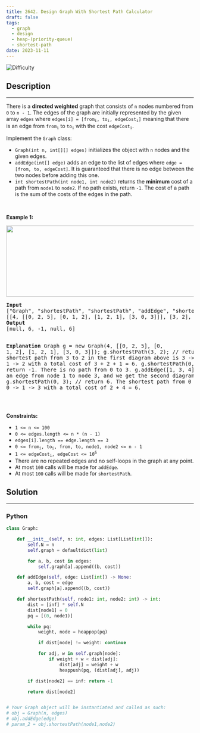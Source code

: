 ```yaml
---
title: 2642. Design Graph With Shortest Path Calculator
draft: false
tags: 
  - graph
  - design
  - heap-(priority-queue)
  - shortest-path
date: 2023-11-11
---
```


![Difficulty](https://img.shields.io/badge/Difficulty-Hard-blue.svg)

## Description

---
<p>There is a <strong>directed weighted</strong> graph that consists of <code>n</code> nodes numbered from <code>0</code> to <code>n - 1</code>. The edges of the graph are initially represented by the given array <code>edges</code> where <code>edges[i] = [from<sub>i</sub>, to<sub>i</sub>, edgeCost<sub>i</sub>]</code> meaning that there is an edge from <code>from<sub>i</sub></code> to <code>to<sub>i</sub></code> with the cost <code>edgeCost<sub>i</sub></code>.</p>

<p>Implement the <code>Graph</code> class:</p>

<ul>
	<li><code>Graph(int n, int[][] edges)</code> initializes the object with <code>n</code> nodes and the given edges.</li>
	<li><code>addEdge(int[] edge)</code> adds an edge to the list of edges where <code>edge = [from, to, edgeCost]</code>. It is guaranteed that there is no edge between the two nodes before adding this one.</li>
	<li><code>int shortestPath(int node1, int node2)</code> returns the <strong>minimum</strong> cost of a path from <code>node1</code> to <code>node2</code>. If no path exists, return <code>-1</code>. The cost of a path is the sum of the costs of the edges in the path.</li>
</ul>

<p>&nbsp;</p>
<p><strong class="example">Example 1:</strong></p>
<img alt="" src="https://assets.leetcode.com/uploads/2023/01/11/graph3drawio-2.png" style="width: 621px; height: 191px;" />
<pre>
<strong>Input</strong>
[&quot;Graph&quot;, &quot;shortestPath&quot;, &quot;shortestPath&quot;, &quot;addEdge&quot;, &quot;shortestPath&quot;]
[[4, [[0, 2, 5], [0, 1, 2], [1, 2, 1], [3, 0, 3]]], [3, 2], [0, 3], [[1, 3, 4]], [0, 3]]
<strong>Output</strong>
[null, 6, -1, null, 6]

<strong>Explanation</strong>
Graph g = new Graph(4, [[0, 2, 5], [0, 1, 2], [1, 2, 1], [3, 0, 3]]);
g.shortestPath(3, 2); // return 6. The shortest path from 3 to 2 in the first diagram above is 3 -&gt; 0 -&gt; 1 -&gt; 2 with a total cost of 3 + 2 + 1 = 6.
g.shortestPath(0, 3); // return -1. There is no path from 0 to 3.
g.addEdge([1, 3, 4]); // We add an edge from node 1 to node 3, and we get the second diagram above.
g.shortestPath(0, 3); // return 6. The shortest path from 0 to 3 now is 0 -&gt; 1 -&gt; 3 with a total cost of 2 + 4 = 6.
</pre>

<p>&nbsp;</p>
<p><strong>Constraints:</strong></p>

<ul>
	<li><code>1 &lt;= n &lt;= 100</code></li>
	<li><code>0 &lt;= edges.length &lt;= n * (n - 1)</code></li>
	<li><code>edges[i].length == edge.length == 3</code></li>
	<li><code>0 &lt;= from<sub>i</sub>, to<sub>i</sub>, from, to, node1, node2 &lt;= n - 1</code></li>
	<li><code>1 &lt;= edgeCost<sub>i</sub>, edgeCost &lt;= 10<sup>6</sup></code></li>
	<li>There are no repeated edges and no self-loops in the graph at any point.</li>
	<li>At most <code>100</code> calls will be made for <code>addEdge</code>.</li>
	<li>At most <code>100</code> calls will be made for <code>shortestPath</code>.</li>
</ul>


## Solution

---
### Python
``` py title='design-graph-with-shortest-path-calculator'
class Graph:

    def __init__(self, n: int, edges: List[List[int]]):
        self.N = n
        self.graph = defaultdict(list)

        for a, b, cost in edges:
            self.graph[a].append((b, cost))

    def addEdge(self, edge: List[int]) -> None:
        a, b, cost = edge
        self.graph[a].append((b, cost))

    def shortestPath(self, node1: int, node2: int) -> int:
        dist = [inf] * self.N
        dist[node1] = 0
        pq = [(0, node1)]

        while pq:
            weight, node = heappop(pq)

            if dist[node] != weight: continue

            for adj, w in self.graph[node]:
                if weight + w < dist[adj]:
                    dist[adj] = weight + w
                    heappush(pq, (dist[adj], adj))

        if dist[node2] == inf: return -1

        return dist[node2]


# Your Graph object will be instantiated and called as such:
# obj = Graph(n, edges)
# obj.addEdge(edge)
# param_2 = obj.shortestPath(node1,node2)

```

